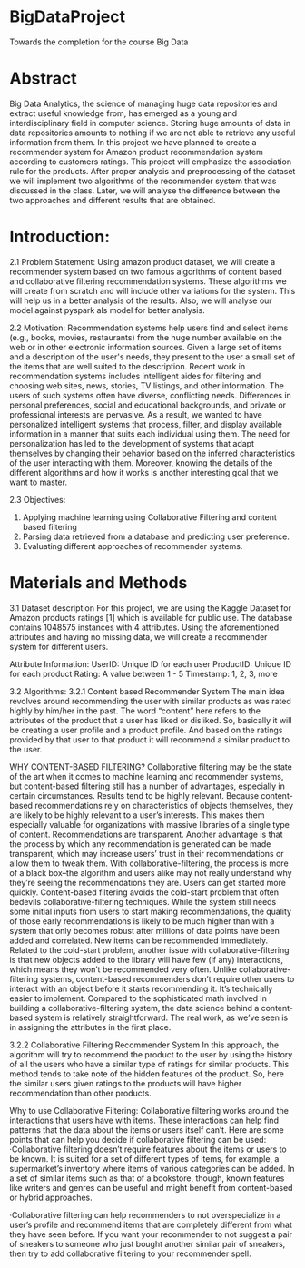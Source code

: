 # BigDataProject
Towards the completion for the course Big Data

# Abstract
Big Data Analytics, the science of managing huge data repositories and extract useful knowledge from, has emerged as a young and interdisciplinary field in computer science. Storing huge amounts of data in data repositories amounts to nothing if we are not able to retrieve any useful information from them. In this project we have planned to create a recommender system for Amazon product recommendation system according to customers ratings. This project will emphasize the association rule for the products. After proper analysis and preprocessing of the dataset we will implement two algorithms of the recommender system that was discussed in the class. Later, we will analyse the difference between the two approaches and different results that are obtained.

# Introduction:
2.1 Problem Statement: 
Using amazon product dataset, we will create a recommender system based on two famous algorithms of content based and collaborative filtering recommendation systems. These algorithms we will create from scratch and will include other variations for the system. This will help us in a better analysis of the results. Also, we will analyse our model against pyspark als model for better analysis.

2.2  Motivation:
Recommendation systems help users find and select items (e.g., books, movies, restaurants) from the huge number available on the web or in other electronic information sources. Given a large set of items and a description of the user's needs, they present to the user a small set of the items that are well suited to the description. Recent work in recommendation systems includes intelligent aides for filtering and choosing web sites, news, stories, TV listings, and other information. The users of such systems often have diverse, conflicting needs. Differences in personal preferences, social and educational backgrounds, and private or professional interests are pervasive. As a result, we wanted to have personalized  intelligent systems that process, filter, and display available information in a manner that suits each individual using them. The need for personalization has led to the development of systems that adapt themselves by changing their behavior based on the inferred characteristics of the user interacting with them. Moreover, knowing the details of the different algorithms and how it works is another interesting goal that we want to master.


2.3  Objectives:
1. Applying machine learning using Collaborative Filtering and content based filtering
2.  Parsing data retrieved from a database and predicting user preference.
3. Evaluating different approaches of recommender systems.


# Materials and Methods 
3.1 Dataset description
For this project, we are using the Kaggle Dataset for Amazon products ratings [1] which is available for public use. The database contains 1048575 instances with 4 attributes. Using the aforementioned attributes and having no missing data, we will create a recommender system for different users.

Attribute Information:
UserID: Unique ID for each user
ProductID: Unique ID for each product
Rating: A value between 1 - 5
Timestamp: 1, 2, 3, more


3.2 Algorithms:
3.2.1 Content based Recommender System
The main idea revolves around recommending the user with similar products as was rated highly by him/her in the past. The word “content” here refers to the attributes of the product that a user has liked or disliked. So, basically it will be creating a user profile and a product profile. And based on the ratings provided by that user to that product it will recommend a similar product to the user.


WHY CONTENT-BASED FILTERING?
Collaborative filtering may be the state of the art when it comes to machine learning and recommender systems, but content-based filtering still has a number of advantages, especially in certain circumstances.
Results tend to be highly relevant. Because content-based recommendations rely on characteristics of objects themselves, they are likely to be highly relevant to a user’s interests. This makes them especially valuable for organizations with massive libraries of a single type of content.
Recommendations are transparent. Another advantage is that the process by which any recommendation is generated can be made transparent, which may increase users’ trust in their recommendations or allow them to tweak them. With collaborative-filtering, the process is more of a black box–the algorithm and users alike may not really understand why they’re seeing the recommendations they are.
Users can get started more quickly. Content-based filtering avoids the cold-start problem that often bedevils collaborative-filtering techniques. While the system still needs some initial inputs from users to start making recommendations, the quality of those early recommendations is likely to be much higher than with a system that only becomes robust after millions of data points have been added and correlated.
New items can be recommended immediately. Related to the cold-start problem, another issue with collaborative-filtering is that new objects added to the library will have few (if any) interactions, which means they won’t be recommended very often. Unlike collaborative-filtering systems, content-based recommenders don’t require other users to interact with an object before it starts recommending it.
It’s technically easier to implement. Compared to the sophisticated math involved in building a collaborative-filtering system, the data science behind a content-based system is relatively straightforward. The real work, as we’ve seen is in assigning the attributes in the first place.

3.2.2 Collaborative Filtering Recommender System
In this approach, the algorithm will try to recommend the product to the user by using the history of all the users who have a similar type of ratings for similar products. This method tends to take note of the hidden features of the product. So, here the similar users given ratings to the products will have higher recommendation than other products.

Why to use Collaborative Filtering:
Collaborative filtering works around the interactions that users have with items. These interactions can help find patterns that the data about the items or users itself can’t. Here are some points that can help you decide if collaborative filtering can be used:
·Collaborative filtering doesn’t require features about the items or users to be known. It is suited for a set of different types of items, for example, a supermarket’s inventory where items of various categories can be added. In a set of similar items such as that of a bookstore, though, known features like writers and genres can be useful and might benefit from content-based or hybrid approaches.
 
·Collaborative filtering can help recommenders to not overspecialize in a user’s profile and recommend items that are completely different from what they have seen before. If you want your recommender to not suggest a pair of sneakers to someone who just bought another similar pair of sneakers, then try to add collaborative filtering to your recommender spell.
